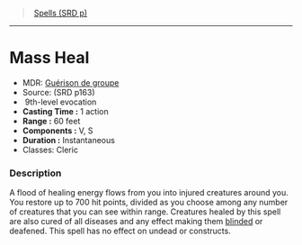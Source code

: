 ﻿> [Spells (SRD p)](srd_spells.md)

---

# Mass Heal

- MDR: [Guérison de groupe](hd_spells_guerison_de_groupe.md)
- Source: (SRD p163)
-  9th-level evocation
- **Casting Time :** 1 action
- **Range :** 60 feet
- **Components :** V, S
- **Duration :** Instantaneous
- Classes: Cleric

### Description

A flood of healing energy flows from you into injured creatures around you. You restore up to 700 hit points, divided as you choose among any number of creatures that you can see within range. Creatures healed by this spell are also cured of all diseases and any effect making them [blinded](srd_conditions_blinded.md) or deafened. This spell has no effect on undead or constructs.

